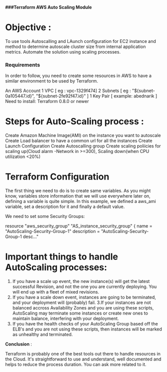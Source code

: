 **###Terraform AWS Auto Scaling Module**

# Objective :
To use tools Autoscalling and LAunch configuration for EC2 instance and method to determine autoscale cluster size from internal application metrics. Automate the solution using scaling processes.

### Requirements

In order to follow, you need to create some resources in AWS to have a similar environment to be used by Terraform.

An AWS Account
1 VPC [ eg : vpc-1329f474]
2 Subnets [ eg : "${subnet-0a105447.id}", "${subnet-2fe92f47.id}" ]
1 Key Pair [ example: abednarik ]
Need to install: Terraform 0.8.0 or newer


# Steps for Auto-Scaling process :

Create Amazon Machine Image(AMI) on the instance you want to autoscale
Create Load balancer to have a common url for all the instances
Create Launch Configuration
Create Autoscalling group
Create scaling poliicies for scaling up(Cloud alarm -Network in >=300), Scaling down(when CPU utilization <20%)

# Terraform Configuration

The first thing we need to do is to create same variables. As you might know, variables store information that we will use everywhere later on, defining a variable is quite simple. In this example, we defined a aws_ami variable, set a description for it and finally a default value.

We need to set some Security Groups:

resource "aws_security_group" "AS_instance_security_group" {
  name        = "AutoScaling-Security-Group-1"
  description = "AutoScaling-Security-Group-1 desc..."


# Important things to handle AutoScaling processes:

1. If you have a scale up event, the new instance(s) will get the latest successful Revision, and not the one you are currently deploying. You will end up with a fleet of mixed revisions.
2. If you have a scale down event, instances are going to be terminated, and your deployment will (probably) fail.
3.If your instances are not balanced accross Availability Zones and you are using these scripts, AutoScaling may terminate some instances or create new ones to maintain balance, interfering with your deployment.
4. If you have the health checks of your AutoScaling Group based off the ELB's and you are not using these scripts, then instances will be marked as unhealthy and terminated.

**Conclusion** : 

Terraform is probably one of the best tools out there to handle resources in the Cloud. It's straightforward to use and understand, well documented and helps to reduce the process duration. You can ask more related to it.


